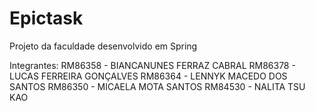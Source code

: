 # Epictask
Projeto da faculdade desenvolvido em Spring

Integrantes:
RM86358 - BIANCANUNES FERRAZ CABRAL
RM86378 - LUCAS FERREIRA GONÇALVES
RM86364 - LENNYK MACEDO DOS SANTOS
RM86350 - MICAELA MOTA SANTOS
RM84530 - NALITA TSU KAO
